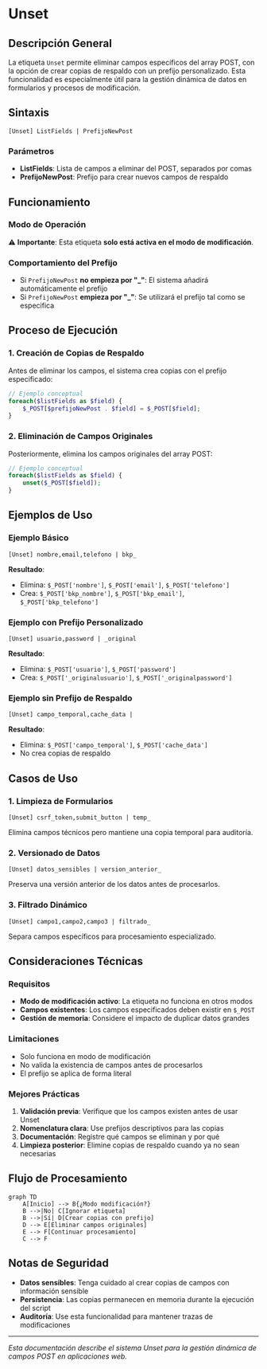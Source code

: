 # Unset

## Descripción General

La etiqueta `Unset` permite eliminar campos específicos del array POST, con la opción de crear copias de respaldo con un prefijo personalizado. Esta funcionalidad es especialmente útil para la gestión dinámica de datos en formularios y procesos de modificación.

## Sintaxis

```
[Unset] ListFields | PrefijoNewPost
```

### Parámetros

- **ListFields**: Lista de campos a eliminar del POST, separados por comas
- **PrefijoNewPost**: Prefijo para crear nuevos campos de respaldo

## Funcionamiento

### Modo de Operación

⚠️ **Importante**: Esta etiqueta **solo está activa en el modo de modificación**.

### Comportamiento del Prefijo

- Si `PrefijoNewPost` **no empieza por "_"**: El sistema añadirá automáticamente el prefijo
- Si `PrefijoNewPost` **empieza por "_"**: Se utilizará el prefijo tal como se especifica

## Proceso de Ejecución

### 1. Creación de Copias de Respaldo

Antes de eliminar los campos, el sistema crea copias con el prefijo especificado:

```php
// Ejemplo conceptual
foreach($listFields as $field) {
    $_POST[$prefijoNewPost . $field] = $_POST[$field];
}
```

### 2. Eliminación de Campos Originales

Posteriormente, elimina los campos originales del array POST:

```php
// Ejemplo conceptual
foreach($listFields as $field) {
    unset($_POST[$field]);
}
```

## Ejemplos de Uso

### Ejemplo Básico

```
[Unset] nombre,email,telefono | bkp_
```

**Resultado**:
- Elimina: `$_POST['nombre']`, `$_POST['email']`, `$_POST['telefono']`
- Crea: `$_POST['bkp_nombre']`, `$_POST['bkp_email']`, `$_POST['bkp_telefono']`

### Ejemplo con Prefijo Personalizado

```
[Unset] usuario,password | _original
```

**Resultado**:
- Elimina: `$_POST['usuario']`, `$_POST['password']`
- Crea: `$_POST['_originalusuario']`, `$_POST['_originalpassword']`

### Ejemplo sin Prefijo de Respaldo

```
[Unset] campo_temporal,cache_data | 
```

**Resultado**:
- Elimina: `$_POST['campo_temporal']`, `$_POST['cache_data']`
- No crea copias de respaldo

## Casos de Uso

### 1. Limpieza de Formularios

```
[Unset] csrf_token,submit_button | temp_
```

Elimina campos técnicos pero mantiene una copia temporal para auditoría.

### 2. Versionado de Datos

```
[Unset] datos_sensibles | version_anterior_
```

Preserva una versión anterior de los datos antes de procesarlos.

### 3. Filtrado Dinámico

```
[Unset] campo1,campo2,campo3 | filtrado_
```

Separa campos específicos para procesamiento especializado.

## Consideraciones Técnicas

### Requisitos

- **Modo de modificación activo**: La etiqueta no funciona en otros modos
- **Campos existentes**: Los campos especificados deben existir en `$_POST`
- **Gestión de memoria**: Considere el impacto de duplicar datos grandes

### Limitaciones

- Solo funciona en modo de modificación
- No valida la existencia de campos antes de procesarlos
- El prefijo se aplica de forma literal

### Mejores Prácticas

1. **Validación previa**: Verifique que los campos existen antes de usar Unset
2. **Nomenclatura clara**: Use prefijos descriptivos para las copias
3. **Documentación**: Registre qué campos se eliminan y por qué
4. **Limpieza posterior**: Elimine copias de respaldo cuando ya no sean necesarias

## Flujo de Procesamiento

```mermaid
graph TD
    A[Inicio] --> B{¿Modo modificación?}
    B -->|No| C[Ignorar etiqueta]
    B -->|Sí| D[Crear copias con prefijo]
    D --> E[Eliminar campos originales]
    E --> F[Continuar procesamiento]
    C --> F
```

## Notas de Seguridad

- **Datos sensibles**: Tenga cuidado al crear copias de campos con información sensible
- **Persistencia**: Las copias permanecen en memoria durante la ejecución del script
- **Auditoría**: Use esta funcionalidad para mantener trazas de modificaciones

---

*Esta documentación describe el sistema Unset para la gestión dinámica de campos POST en aplicaciones web.*
